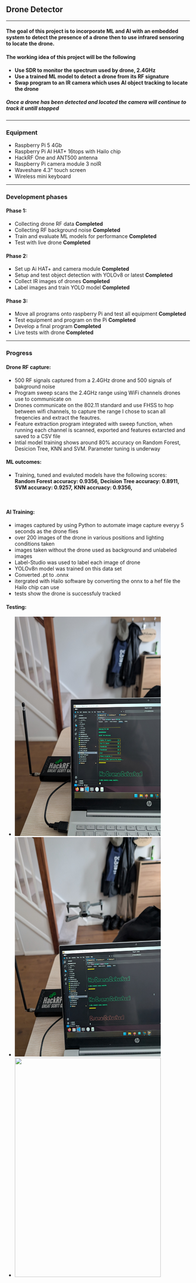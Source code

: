 ## Drone Detector

--- 


#### The goal of this project is to incorporate ML and AI with an embedded system to detect the presence of a drone then to use infrared sensoring to locate the drone.<br> 


#### The working idea of this project will be the following

- **Use SDR to monitor the spectrum used by drone, 2.4GHz**
- **Use a trained ML model to detect a drone from its RF signature**
- **Swap program to an IR camera which uses AI object tracking to locate the drone**

##### Once a drone has been detected and located the camera will continue to track it untill stopped

---
### Equipment

- Raspberry Pi 5 4Gb
- Raspberry Pi AI HAT+ 16tops with Hailo chip
- HackRF One and ANT500 antenna
- Raspberry Pi camera module 3 noIR
- Waveshare 4.3" touch screen
- Wireless mini keyboard 

--- 

### Development phases

#### Phase 1:

- Collecting drone RF data **Completed**
- Collecting RF background noise **Completed**
- Train and evaluate ML models for performance **Completed**
- Test with live drone **Completed**

#### Phase 2:

- Set up Ai HAT+ and camera module                           **Completed**
- Setup and test object detection with YOLOv8 or latest      **Completed** 
- Collect IR images of drones                                **Completed**
- Label images and train YOLO model                          **Completed**

#### Phase 3:

- Move all programs onto raspberry Pi and test all equipment **Completed**
- Test equipment and program on the Pi                       **Completed**
- Develop a final program                                    **Completed**
- Live tests with drone                                      **Completed**

--- 

### Progress

#### Drone RF capture:
- 500 RF signals captured from a 2.4GHz drone and 500 signals of bakground noise
- Program sweep scans the 2.4GHz range using WiFi channels drones use to communicate on
- Drones communicate on the 802.11 standard and use FHSS to hop between wifi channels, to capture the range I chose to scan all freqencies and extract the feautres.
- Feature extraction program integrated with sweep function, when running each channel is scanned, exported and features extarcted and saved to a CSV file
- Intial model training shows around 80% accuracy on Random Forest, Desicion Tree, KNN and SVM. Parameter tuning is underway<br>

#### ML outcomes:
- Training, tuned and evaluted models have the following scores:<br>
    **Random Forest accuracy: 0.9356,**
    **Decision Tree accuracy: 0.8911,**
    **SVM accuracy: 0.9257,**
    **KNN accruacy: 0.9356,**
<br>

#### AI Training:
- images captured by using Python to automate image capture everyy 5 seconds as the drone flies
- over 200 images of the drone in various positions and lighting conditions taken
- images taken without the drone used as background and unlabeled images
- Label-Studio was used to label each image of drone
- YOLOv8n model was trained on this data set
- Converted .pt to .onnx
- itergrated with Hailo software by converting the onnx to a hef file the Hailo chip can use
- tests show the drone is successfuly tracked

#### Testing:
- <img src="images/No_drone_detected.jpg" width="400" height="600">
- <img src="images/Drone_detected.jpg" width="400" height="600">
- <img src="images/Drone_detect.gif" width="400" height="600">


